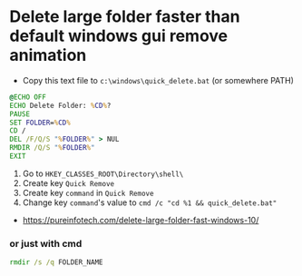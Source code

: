 # Delete large folder faster than default windows gui remove animation
* Copy this text file to `c:\windows\quick_delete.bat` (or somewhere PATH)
```bat
@ECHO OFF
ECHO Delete Folder: %CD%?
PAUSE
SET FOLDER=%CD%
CD /
DEL /F/Q/S "%FOLDER%" > NUL
RMDIR /Q/S "%FOLDER%"
EXIT
```
1. Go to `HKEY_CLASSES_ROOT\Directory\shell\`
2. Create key `Quick Remove`
3. Create key `command` in `Quick Remove`
4. Change key `command`'s value to `cmd /c "cd %1 && quick_delete.bat"`
* https://pureinfotech.com/delete-large-folder-fast-windows-10/

### or just with cmd
```cmd
rmdir /s /q FOLDER_NAME
```